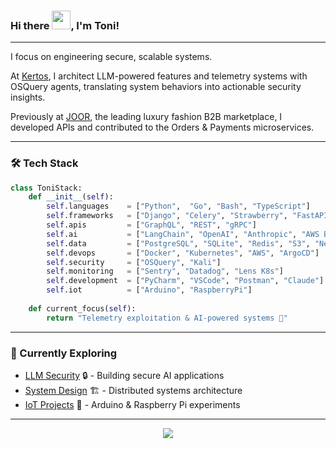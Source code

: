 <h3>
  Hi there <img src="https://raw.githubusercontent.com/MartinHeinz/MartinHeinz/master/wave.gif" width="30px">, I'm Toni!
</h3>

---

I focus on engineering secure, scalable systems.

At [Kertos](https://www.kertos.io/en), I architect LLM-powered features and telemetry systems with OSQuery agents, translating system behaviors into actionable security insights.

Previously at [JOOR](https://www.joor.com), the leading luxury fashion B2B marketplace, I developed APIs and contributed to the Orders & Payments microservices.

---

### 🛠️ Tech Stack  

```python
class ToniStack:
    def __init__(self):
        self.languages    = ["Python",  "Go", "Bash", "TypeScript"]
        self.frameworks   = ["Django", "Celery", "Strawberry", "FastAPI", "React"]
        self.apis         = ["GraphQL", "REST", "gRPC"]
        self.ai           = ["LangChain", "OpenAI", "Anthropic", "AWS Bedrock"]
        self.data         = ["PostgreSQL", "SQLite", "Redis", "S3", "Neo4j", "Pinecone"]
        self.devops       = ["Docker", "Kubernetes", "AWS", "ArgoCD"]
        self.security     = ["OSQuery", "Kali"]
        self.monitoring   = ["Sentry", "Datadog", "Lens K8s"]
        self.development  = ["PyCharm", "VSCode", "Postman", "Claude"]
        self.iot          = ["Arduino", "RaspberryPi"]
        
    def current_focus(self):
        return "Telemetry exploitation & AI-powered systems 🧠"
```

---

### 🌱 Currently Exploring  


* [LLM Security](https://www.oreilly.com/library/view/the-developers-playbook/9781098162191/) 🔒 - Building secure AI applications
* [System Design](https://www.oreilly.com/library/view/designing-data-intensive-applications/9781491903063/) 🏗️ - Distributed systems architecture
* [IoT Projects](https://www.amazon.com/Makers-Guide-Zombie-Apocalypse-Raspberry/dp/1593276672) 🔧 - Arduino & Raspberry Pi experiments
  
---

<p align="center">
  <img src="https://github-readme-streak-stats-9m8ugfa77-denvercoder1.vercel.app/?user=asanmateu&theme=dark" />
</p>

<!--
---

<p align="center">
  <img src="https://readme-typing-svg.herokuapp.com?font=Fira+Code&pause=1000&color=58A6FF&center=true&vCenter=true&width=435&lines=🏛️+Building+Reliable+Systems;🐍+Python+Enthusiast;🤖+Security+%26+AI+Explorer;🌱+Always+Learning" alt="Typing SVG" />
</p>
-->
